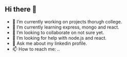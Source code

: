 ## Hi there 👋
- 🔭 I’m currently working on projects thorugh college.
- 🌱 I’m currently learning express, mongo and react.
- 👯 I’m looking to collaborate on not sure yet.
- 🤔 I’m looking for help with node.js and react.
- 💬 Ask me about my linkedin profile.
- 📫 How to reach me: ..
